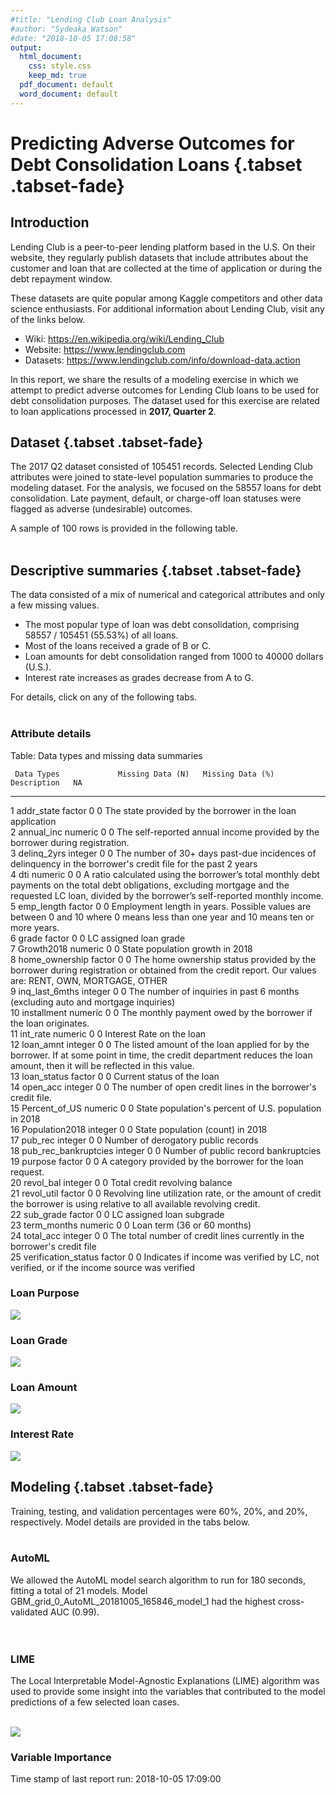 ```yaml
---
#title: "Lending Club Loan Analysis"
#author: "Sydeaka Watson"
#date: "2018-10-05 17:08:58"
output:
  html_document:
    css: style.css
    keep_md: true
  pdf_document: default
  word_document: default
---
```
















# Predicting Adverse Outcomes for Debt Consolidation Loans {.tabset .tabset-fade}



## Introduction 

Lending Club is a peer-to-peer lending platform based in the U.S. On their website, they regularly publish datasets that include attributes about the customer and loan that are collected at the time of application or during the debt repayment window. 

These datasets are quite popular among Kaggle competitors and other data science enthusiasts. For additional information about Lending Club, visit any of the links below.

- Wiki: https://en.wikipedia.org/wiki/Lending_Club
- Website: https://www.lendingclub.com
- Datasets: https://www.lendingclub.com/info/download-data.action

In this report, we share the results of a modeling exercise in which we attempt to predict adverse outcomes for Lending Club loans to be used for debt consolidation purposes. The dataset used for this exercise are related to loan applications processed in **2017, Quarter 2**.

## Dataset {.tabset .tabset-fade}

The 2017 Q2 dataset consisted of 105451 records. Selected Lending Club attributes were joined to state-level population summaries to produce the modeling dataset.  For the analysis, we focused on the 58557 loans for debt consolidation. Late payment, default, or charge-off loan statuses were flagged as adverse (undesirable) outcomes.

A sample of 100 rows is provided in the following table. 
<br>
<br>




<!--html_preserve--><div id="htmlwidget-ec88f7ea3f83743d35be" style="width:100%;height:auto;" class="datatables html-widget"></div>
<script type="application/json" data-for="htmlwidget-ec88f7ea3f83743d35be">{"x":{"filter":"none","caption":"<caption>Lending Club loans for debt consolidation (data sample)<\/caption>","data":[["1","2","3","4","5","6","7","8","9","10","11","12","13","14","15","16","17","18","19","20","21","22","23","24","25","26","27","28","29","30","31","32","33","34","35","36","37","38","39","40","41","42","43","44","45","46","47","48","49","50","51","52","53","54","55","56","57","58","59","60","61","62","63","64","65","66","67","68","69","70","71","72","73","74","75","76","77","78","79","80","81","82","83","84","85","86","87","88","89","90","91","92","93","94","95","96","97","98","99","100"],[5400,5000,16000,6700,35000,18000,24825,22275,9500,6000,9000,14000,24000,6000,12000,26400,15000,36700,12000,15000,16000,12000,30000,3000,12000,10000,19500,1800,10000,4200,35000,30850,19000,35000,35000,15000,26400,20000,30000,20000,12000,7200,8400,22000,15000,15000,18000,35000,12000,6000,11000,35000,4125,30000,8500,25000,10000,13000,20000,12800,25000,7500,6000,35000,2750,20000,6050,25000,4000,7000,15000,7000,30000,19000,24000,30000,12000,8000,30000,3000,12600,6050,16500,7000,3200,16000,17500,20400,11200,9600,12000,9000,7000,22875,16000,20825,7800,12000,22000,20000],[11.44,13.49,16.02,11.44,17.09,23.88,15.99,16.02,10.42,7.35,16.02,17.09,14.99,15.99,11.99,16.99,29.49,14.99,12.62,11.49,14.99,14.08,19.03,7.21,10.91,12.74,7.07,7.97,7.21,14.99,13.49,16.02,9.44,18.99,13.99,16.99,28.72,19.03,29.69,13.59,14.99,10.42,18.06,21.45,30.75,18.99,13.49,24.85,12.74,5.32,13.59,8.24,15.05,11.49,13.59,14.08,6.99,11.99,14.08,17.99,19.03,7.35,11.49,16.99,16.02,26.24,10.91,19.03,10.42,12.62,10.49,15.99,15.05,16.99,7.35,23.99,13.59,14.99,16.99,11.39,13.99,19.99,5.32,9.93,13.49,10.49,19.03,14.08,16.99,13.49,13.99,7.99,11.49,16.99,12.62,13.99,9.44,15.99,17.09,11.49],[177.92,169.66,389.26,220.75,1249.42,705.06,872.66,541.93,308.42,186.23,316.51,348.62,570.84,210.92,266.88,655.97,480.62,1272.04,402.14,494.57,380.56,410.6,778.72,92.92,392.36,226.21,602.73,56.39,309.74,145.58,1187.57,1084.9,608.1,907.73,1196.05,372.71,833.5,733.43,964.9,679.58,415.93,233.75,303.94,600.76,642.96,389.03,610.75,1388.82,271.45,180.69,373.77,1100.66,143.1,989.14,288.83,582.75,308.73,431.73,684.33,462.69,648.93,232.79,197.83,1247.68,96.71,601.66,197.82,648.93,129.86,234.58,322.34,246.07,714.49,677.31,744.9,862.87,276.68,277.29,1069.44,98.78,293.12,224.81,496.9,225.65,108.58,519.97,454.25,475.52,399.26,325.74,410.08,281.99,230.8,568.38,536.18,484.46,249.64,291.76,547.83,659.43],["B","C","C","B","D","E","C","C","B","A","C","D","C","C","B","D","F","C","C","B","C","C","D","A","B","C","A","A","A","C","C","C","B","D","C","D","F","D","F","C","C","B","D","D","F","D","C","E","C","A","C","B","C","B","C","C","A","B","C","D","D","A","B","D","C","E","B","D","B","C","B","C","C","D","A","E","C","C","D","B","C","D","A","B","C","B","D","C","D","C","C","A","B","D","C","C","B","C","D","B"],["B4","C2","C5","B4","D1","E2","C5","C5","B3","A4","C5","D1","C4","C5","B5","D1","F2","C4","C1","B5","C4","C3","D3","A3","B4","C1","A2","A5","A3","C4","C2","C5","B1","D3","C3","D1","F1","D3","F2","C2","C4","B3","D2","D5","F5","D3","C2","E3","C1","A1","C2","B1","C4","B5","C2","C3","A2","B5","C3","D2","D3","A4","B5","D1","C5","E5","B4","D3","B3","C1","B2","C5","C4","D1","A4","E2","C2","C4","D1","B3","C3","D4","A1","B2","C2","B2","D3","C3","D1","C2","C3","A5","B5","D1","C1","C3","B1","C5","D1","B5"],["n/a","10+ years","10+ years","5 years","1 year","3 years","4 years","&lt; 1 year","3 years","n/a","1 year","10+ years","10+ years","10+ years","4 years","8 years","10+ years","9 years","1 year","7 years","10+ years","10+ years","3 years","10+ years","3 years","&lt; 1 year","4 years","2 years","n/a","1 year","&lt; 1 year","2 years","3 years","10+ years","4 years","10+ years","10+ years","n/a","8 years","3 years","10+ years","2 years","1 year","10+ years","&lt; 1 year","10+ years","5 years","10+ years","7 years","n/a","9 years","10+ years","6 years","4 years","2 years","8 years","2 years","10+ years","8 years","5 years","10+ years","2 years","3 years","&lt; 1 year","10+ years","10+ years","&lt; 1 year","10+ years","10+ years","10+ years","10+ years","2 years","n/a","10+ years","5 years","5 years","10+ years","6 years","10+ years","10+ years","7 years","3 years","3 years","3 years","&lt; 1 year","&lt; 1 year","6 years","6 years","6 years","10+ years","1 year","5 years","10+ years","7 years","7 years","5 years","6 years","2 years","10+ years","n/a"],["OWN","OWN","RENT","RENT","MORTGAGE","RENT","MORTGAGE","MORTGAGE","MORTGAGE","RENT","RENT","MORTGAGE","RENT","OWN","MORTGAGE","OWN","RENT","OWN","OWN","RENT","MORTGAGE","MORTGAGE","MORTGAGE","MORTGAGE","MORTGAGE","RENT","MORTGAGE","RENT","OWN","RENT","MORTGAGE","MORTGAGE","MORTGAGE","MORTGAGE","MORTGAGE","MORTGAGE","MORTGAGE","MORTGAGE","RENT","RENT","MORTGAGE","RENT","RENT","RENT","MORTGAGE","OWN","MORTGAGE","MORTGAGE","MORTGAGE","RENT","OWN","MORTGAGE","MORTGAGE","MORTGAGE","MORTGAGE","MORTGAGE","MORTGAGE","MORTGAGE","MORTGAGE","RENT","MORTGAGE","MORTGAGE","MORTGAGE","RENT","MORTGAGE","MORTGAGE","MORTGAGE","MORTGAGE","MORTGAGE","RENT","MORTGAGE","RENT","OWN","MORTGAGE","MORTGAGE","MORTGAGE","RENT","RENT","RENT","RENT","RENT","MORTGAGE","MORTGAGE","RENT","RENT","MORTGAGE","MORTGAGE","MORTGAGE","RENT","MORTGAGE","RENT","MORTGAGE","MORTGAGE","OWN","MORTGAGE","RENT","RENT","MORTGAGE","MORTGAGE","MORTGAGE"],[49500,46000,38000,48000,146000,40000,54000,60000,82500,16000,92500,80000,65000,70000,81000,60000,89000,73403.16,90000,45000,82000,95733,68000,60000,64000,65000,54000,50000,49301.88,37000,200000,145000,62400,56652,180000,70000,72500,8000,63500,130000,135000,36500,69000,47040,25000,80000,145000,72000,130000,31200,44000,202900,70000,200000,43500,78819,45000,85000,85992,70000,88000,110000,89000,32800,26000,55000,70000,90000,45000,43200,70000,70008,60000,225000,109000,95000,45000,37000,57000,60000,39600,36400,85000,40000,39000,75000,120000,85000,28000,165000,60000,38600,41139,52000,164000,85000,65000,116000,50000,60000],["Source Verified","Verified","Verified","Source Verified","Source Verified","Verified","Source Verified","Verified","Verified","Source Verified","Source Verified","Source Verified","Not Verified","Verified","Source Verified","Source Verified","Source Verified","Source Verified","Source Verified","Source Verified","Not Verified","Source Verified","Not Verified","Not Verified","Not Verified","Not Verified","Source Verified","Not Verified","Verified","Source Verified","Source Verified","Verified","Source Verified","Source Verified","Verified","Verified","Source Verified","Verified","Source Verified","Not Verified","Verified","Source Verified","Verified","Not Verified","Verified","Source Verified","Not Verified","Verified","Source Verified","Not Verified","Source Verified","Source Verified","Verified","Verified","Verified","Not Verified","Not Verified","Source Verified","Verified","Verified","Source Verified","Not Verified","Source Verified","Verified","Verified","Source Verified","Source Verified","Source Verified","Not Verified","Not Verified","Not Verified","Verified","Verified","Source Verified","Verified","Verified","Not Verified","Verified","Verified","Not Verified","Verified","Verified","Not Verified","Source Verified","Source Verified","Verified","Source Verified","Not Verified","Not Verified","Not Verified","Not Verified","Not Verified","Verified","Not Verified","Not Verified","Source Verified","Source Verified","Not Verified","Not Verified","Source Verified"],["debt_consolidation","debt_consolidation","debt_consolidation","debt_consolidation","debt_consolidation","debt_consolidation","debt_consolidation","debt_consolidation","debt_consolidation","debt_consolidation","debt_consolidation","debt_consolidation","debt_consolidation","debt_consolidation","debt_consolidation","debt_consolidation","debt_consolidation","debt_consolidation","debt_consolidation","debt_consolidation","debt_consolidation","debt_consolidation","debt_consolidation","debt_consolidation","debt_consolidation","debt_consolidation","debt_consolidation","debt_consolidation","debt_consolidation","debt_consolidation","debt_consolidation","debt_consolidation","debt_consolidation","debt_consolidation","debt_consolidation","debt_consolidation","debt_consolidation","debt_consolidation","debt_consolidation","debt_consolidation","debt_consolidation","debt_consolidation","debt_consolidation","debt_consolidation","debt_consolidation","debt_consolidation","debt_consolidation","debt_consolidation","debt_consolidation","debt_consolidation","debt_consolidation","debt_consolidation","debt_consolidation","debt_consolidation","debt_consolidation","debt_consolidation","debt_consolidation","debt_consolidation","debt_consolidation","debt_consolidation","debt_consolidation","debt_consolidation","debt_consolidation","debt_consolidation","debt_consolidation","debt_consolidation","debt_consolidation","debt_consolidation","debt_consolidation","debt_consolidation","debt_consolidation","debt_consolidation","debt_consolidation","debt_consolidation","debt_consolidation","debt_consolidation","debt_consolidation","debt_consolidation","debt_consolidation","debt_consolidation","debt_consolidation","debt_consolidation","debt_consolidation","debt_consolidation","debt_consolidation","debt_consolidation","debt_consolidation","debt_consolidation","debt_consolidation","debt_consolidation","debt_consolidation","debt_consolidation","debt_consolidation","debt_consolidation","debt_consolidation","debt_consolidation","debt_consolidation","debt_consolidation","debt_consolidation","debt_consolidation"],[4.36,11.9,33.54,14.2,20.54,32.28,27.89,32.14,23.21,14.48,16.15,21.99,34.68,9.16,11.21,15,20.79,19.8,7.97,16.59,30.75,13.1,21.67,12.2,13.74,26.11,10.82,32.38,18.51,11.48,6.35,22.61,25.6,38.93,34.5,12.38,24.93,96.85,34.68,11.5,20.64,25.16,11.89,24.46,36.49,19.98,22.54,29.55,15.42,22.92,26.02,14.99,23.35,13.84,16.11,28.47,23.33,6.79,5.36,17.42,7.77,11.52,9.35,40.36,32.36,17.61,24.12,22.85,3.73,26,12.7,4.61,17.14,20.12,16.45,33.6,20.21,14.89,22.19,8.91,1.52,32.15,13.54,14.92,25.51,27.73,13.16,26.23,22.33,26.27,7.78,18.69,25.35,6,25.14,29.1,23.56,7,14.98,20.54],[0,0,0,0,0,1,1,0,0,0,0,0,0,2,0,0,1,0,0,0,0,1,0,0,0,0,0,0,0,0,0,0,0,0,0,2,0,0,0,0,0,0,2,0,0,0,1,1,0,0,0,1,0,0,2,0,0,1,0,0,0,0,1,0,0,0,0,0,1,0,0,0,0,0,0,0,0,0,0,0,0,0,0,0,1,1,1,0,0,0,0,0,0,0,0,2,0,0,5,0],[1,2,0,0,1,3,0,0,1,0,2,0,0,0,1,0,0,1,0,0,0,0,0,0,3,0,0,0,0,1,0,1,0,0,1,0,0,1,0,0,0,0,0,0,2,0,2,3,0,0,0,0,1,3,0,0,0,0,0,2,0,0,1,1,0,2,0,0,1,0,0,0,1,1,0,0,0,1,0,1,1,2,2,1,0,1,1,0,0,0,1,0,0,0,0,1,1,0,0,1],[1,0,0,0,0,1,0,0,1,0,0,0,0,1,0,0,0,0,0,0,0,1,0,0,0,0,0,0,0,0,0,1,0,0,0,0,0,0,0,0,1,0,0,1,1,0,0,0,0,0,0,0,1,1,0,0,0,0,1,0,0,0,0,0,0,1,1,0,1,0,0,0,0,0,0,0,1,0,1,0,1,0,0,1,0,0,1,0,0,0,0,1,0,0,0,0,0,0,0,0],[7,11,7,5,15,34,13,9,9,16,31,12,8,10,15,9,10,9,9,7,13,11,12,10,8,33,13,22,6,11,12,25,11,13,17,5,9,9,15,9,13,10,9,5,7,13,19,29,12,13,10,35,19,10,17,14,13,5,9,6,12,5,13,8,12,12,20,14,11,7,11,9,27,17,7,10,11,6,6,13,13,17,12,11,15,22,10,13,13,11,5,20,9,6,19,14,15,5,9,10],[1,0,0,0,0,1,0,0,2,0,0,0,0,1,1,0,0,0,0,0,0,1,0,0,0,0,0,0,0,0,0,1,0,0,0,0,0,0,0,0,1,0,0,1,1,0,0,0,0,0,0,0,1,1,0,0,0,0,1,0,0,0,0,0,0,2,1,0,1,0,0,1,0,0,0,3,1,0,1,0,1,0,0,1,0,0,1,0,0,0,0,1,0,0,0,0,0,0,0,0],[5191,3794,16512,6069,58657,20417,17651,22777,7515,5981,13618,10803,1801,9931,19036,21752,9170,51057,4408,17094,23691,2902,25404,6131,1989,17251,18935,12767,14420,2704,44964,34579,13308,14921,856,11418,15146,4795,31125,19725,43139,11493,4923,10621,2506,12074,25121,29793,27737,10787,7068,70601,16061,25273,8425,17894,9158,6866,5169,6411,18453,5476,16144,11768,11035,10479,16082,37353,1718,9552,35515,6640,42724,177126,22966,11393,7701,3000,6054,3620,1538,3091,13329,2396,5575,28425,11239,18939,8079,12866,5339,6138,9107,11036,45163,4921,14862,1311,9134,19048],["37.3%","27.1%","95.4%","54.2%","70%","32%","29%","69.9%","76.7%","9.3%","30.3%","41.1%","13.4%","68.5%","34.4%","56.8%","68.9%","56.1%","38.3%","65.7%","100.4%","50.9%","69.8%","27.9%","9.5%","26.3%","37.3%","53%","34.1%","60.1%","75.4%","43.4%","84.2%","75.4%","7.2%","92.8%","91.2%","44.8%","56.3%","78.3%","73.7%","70.9%","84.9%","68.5%","21.4%","74.5%","47.8%","29.3%","47.6%","27.7%","72.9%","67.3%","32.3%","64%","32.9%","70.2%","21.1%","88%","25.7%","49.3%","47.2%","21.1%","25.8%","40.9%","47.4%","47.4%","51.2%","90.4%","8.6%","46.6%","69.9%","50.3%","37.4%","91.3%","58.3%","62.9%","46.7%","83.3%","27.6%","12.9%","4.1%","49%","32.4%","34.2%","39.3%","58%","54%","94.4%","50.5%","53.4%","43%","29.4%","62.8%","47%","44%","14.7%","37.5%","43.7%","58.2%","57.2%"],[14,17,14,7,34,57,22,33,24,50,45,24,32,30,19,13,18,22,9,9,25,28,19,24,16,53,26,43,17,22,32,29,19,31,66,17,18,34,35,12,30,13,12,6,23,29,26,64,41,23,17,44,29,37,24,29,21,24,30,15,17,19,21,14,18,14,30,21,17,15,26,13,65,28,14,21,22,9,11,20,17,21,34,52,21,29,12,29,30,28,6,30,15,9,38,26,18,10,21,25],["WI","AL","CA","SC","NJ","CT","VA","TX","OH","OH","TX","AZ","MD","VA","TN","TX","CA","CA","NY","OR","IN","NM","CA","NY","WA","AZ","OH","UT","NY","OH","WA","IL","NJ","TN","GA","CA","MO","AZ","TX","MD","TX","UT","AZ","AZ","TX","NY","NV","TX","CT","FL","FL","FL","GA","NC","GA","NY","NJ","MN","NY","CA","VA","LA","NM","CA","FL","MS","MD","NC","CA","MA","CO","IL","NV","NY","TX","SC","WI","MI","FL","FL","CA","GA","CO","MI","TX","PA","CA","NC","OR","CA","IL","IL","KS","MD","TX","FL","NJ","FL","CT","NJ"],[5818049,4888949,39776830,5088916,9032872,3588683,8525660,28704330,11694664,11694664,28704330,7123898,6079602,8525660,6782564,28704330,39776830,39776830,19862512,4199563,6699629,2090708,39776830,19862512,7530552,7123898,11694664,3159345,19862512,11694664,7530552,12768320,9032872,6782564,10545138,39776830,6135888,7123898,28704330,6079602,28704330,3159345,7123898,7123898,28704330,19862512,3056824,28704330,3588683,21312211,21312211,21312211,10545138,10390149,10545138,19862512,9032872,5628162,19862512,39776830,8525660,4682509,2090708,39776830,21312211,2982785,6079602,10390149,39776830,6895917,5684203,12768320,3056824,19862512,28704330,5088916,5818049,9991177,21312211,21312211,39776830,10545138,5684203,9991177,28704330,12823989,39776830,10390149,4199563,39776830,12768320,12768320,2918515,6079602,28704330,21312211,9032872,21312211,3588683,9032872],[0.003893722,0.002913382,0.006074793,0.012846787,0.003023437,0.000139068,0.006569052,0.014122583,0.003092564,0.003092564,0.014122583,0.015339775,0.004531427,0.006569052,0.009913663,0.014122583,0.006074793,0.006074793,0.000660625,0.013707475,0.004921538,0.001263368,0.006074793,0.000660625,0.016853002,0.015339775,0.003092564,0.018541295,0.000660625,0.003092564,0.016853002,-0.002632631,0.003023437,0.009913663,0.011099319,0.006074793,0.003656806,0.015339775,0.014122583,0.004531427,0.014122583,0.018541295,0.015339775,0.015339775,0.014122583,0.000660625,0.019607817,0.014122583,0.000139068,0.015621652,0.015621652,0.015621652,0.011099319,0.011362332,0.011099319,0.000660625,0.003023437,0.00924505,0.000660625,0.006074793,0.006569052,-0.000389383,0.001263368,0.006074793,0.015621652,-0.000440669,0.004531427,0.011362332,0.006074793,0.005262238,0.013741196,-0.002632631,0.019607817,0.000660625,0.014122583,0.012846787,0.003893722,0.00289752,0.015621652,0.015621652,0.006074793,0.011099319,0.013741196,0.00289752,0.014122583,0.001440939,0.006074793,0.011362332,0.013707475,0.006074793,-0.002632631,-0.002632631,0.001850935,0.004531427,0.014122583,0.015621652,0.003023437,0.015621652,0.000139068,0.003023437],[0.017736201,0.014903859,0.121258837,0.015513454,0.027536522,0.010940025,0.025990297,0.087504552,0.03565094,0.03565094,0.087504552,0.021717055,0.01853354,0.025990297,0.020676505,0.087504552,0.121258837,0.121258837,0.060550454,0.01280228,0.020423679,0.00637348,0.121258837,0.060550454,0.022956731,0.021717055,0.03565094,0.009631197,0.060550454,0.03565094,0.022956731,0.038923957,0.027536522,0.020676505,0.032146633,0.121258837,0.018705127,0.021717055,0.087504552,0.01853354,0.087504552,0.009631197,0.021717055,0.021717055,0.087504552,0.060550454,0.009318664,0.087504552,0.010940025,0.064969831,0.064969831,0.064969831,0.032146633,0.031674153,0.032146633,0.060550454,0.027536522,0.017157335,0.060550454,0.121258837,0.025990297,0.014274531,0.00637348,0.121258837,0.064969831,0.009092958,0.01853354,0.031674153,0.121258837,0.021022059,0.017328174,0.038923957,0.009318664,0.060550454,0.087504552,0.015513454,0.017736201,0.030457895,0.064969831,0.064969831,0.121258837,0.032146633,0.017328174,0.030457895,0.087504552,0.039093663,0.121258837,0.031674153,0.01280228,0.121258837,0.038923957,0.038923957,0.008897032,0.01853354,0.087504552,0.064969831,0.027536522,0.064969831,0.010940025,0.027536522],[36,36,60,36,36,36,36,60,36,36,36,60,60,36,60,60,60,36,36,36,60,36,60,36,36,60,36,36,36,36,36,36,36,60,36,60,60,36,60,36,36,36,36,60,36,60,36,36,60,36,36,36,36,36,36,60,36,36,36,36,60,36,36,36,36,60,36,60,36,36,60,36,60,36,36,60,60,36,36,36,60,36,36,36,36,36,60,60,36,36,36,36,36,60,36,60,36,60,60,36],["no","no","no","no","no","no","no","no","no","no","no","no","yes","no","no","no","yes","no","no","no","no","no","no","no","no","no","no","no","no","no","no","no","no","no","no","no","no","no","no","no","no","no","yes","no","no","no","no","yes","no","no","no","no","no","no","no","yes","no","no","no","no","yes","no","no","no","yes","yes","no","no","no","no","no","no","no","yes","no","no","no","no","no","no","yes","yes","no","no","yes","no","no","no","yes","no","no","no","yes","yes","no","no","no","no","no","no"]],"container":"<table class=\"display\">\n  <thead>\n    <tr>\n      <th> <\/th>\n      <th>loan_amnt<\/th>\n      <th>int_rate<\/th>\n      <th>installment<\/th>\n      <th>grade<\/th>\n      <th>sub_grade<\/th>\n      <th>emp_length<\/th>\n      <th>home_ownership<\/th>\n      <th>annual_inc<\/th>\n      <th>verification_status<\/th>\n      <th>purpose<\/th>\n      <th>dti<\/th>\n      <th>delinq_2yrs<\/th>\n      <th>inq_last_6mths<\/th>\n      <th>pub_rec_bankruptcies<\/th>\n      <th>open_acc<\/th>\n      <th>pub_rec<\/th>\n      <th>revol_bal<\/th>\n      <th>revol_util<\/th>\n      <th>total_acc<\/th>\n      <th>addr_state<\/th>\n      <th>Population2018<\/th>\n      <th>Growth2018<\/th>\n      <th>Percent_of_US<\/th>\n      <th>term_months<\/th>\n      <th>late_or_chargeoff<\/th>\n    <\/tr>\n  <\/thead>\n<\/table>","options":{"columnDefs":[{"className":"dt-right","targets":[1,2,3,8,11,12,13,14,15,16,17,19,21,22,23,24]},{"orderable":false,"targets":0}],"order":[],"autoWidth":false,"orderClasses":false}},"evals":[],"jsHooks":[]}</script><!--/html_preserve-->


## Descriptive summaries {.tabset .tabset-fade}

The data consisted of a mix of numerical and categorical attributes and only a few missing values. 

- The most popular type of loan was debt consolidation, comprising 58557 / 105451 (55.53%) of all loans. 
- Most of the loans received a grade of B or C. 
- Loan amounts for debt consolidation ranged from 1000 to 40000 dollars (U.S.). 
- Interest rate increases as grades decrease from A to G.

For details, click on any of the following tabs.
<br>
<br>
 
### Attribute details

Table: Data types and missing data summaries

     Data Types             Missing Data (N)   Missing Data (%)   Description   NA                                                                                                                                                                                                       
---  ---------------------  -----------------  -----------------  ------------  ---------------------------------------------------------------------------------------------------------------------------------------------------------------------------------------------------------
1    addr_state             factor             0                  0             The state provided by the borrower in the loan application                                                                                                                                               
2    annual_inc             numeric            0                  0             The self-reported annual income provided by the borrower during registration.                                                                                                                            
3    delinq_2yrs            integer            0                  0             The number of 30+ days past-due incidences of delinquency in the borrower's credit file for the past 2 years                                                                                             
4    dti                    numeric            0                  0             A ratio calculated using the borrower’s total monthly debt payments on the total debt obligations, excluding mortgage and the requested LC loan, divided by the borrower’s self-reported monthly income. 
5    emp_length             factor             0                  0             Employment length in years. Possible values are between 0 and 10 where 0 means less than one year and 10 means ten or more years.                                                                        
6    grade                  factor             0                  0             LC assigned loan grade                                                                                                                                                                                   
7    Growth2018             numeric            0                  0             State population growth in 2018                                                                                                                                                                          
8    home_ownership         factor             0                  0             The home ownership status provided by the borrower during registration or obtained from the credit report. Our values are: RENT, OWN, MORTGAGE, OTHER                                                    
9    inq_last_6mths         integer            0                  0             The number of inquiries in past 6 months (excluding auto and mortgage inquiries)                                                                                                                         
10   installment            numeric            0                  0             The monthly payment owed by the borrower if the loan originates.                                                                                                                                         
11   int_rate               numeric            0                  0             Interest Rate on the loan                                                                                                                                                                                
12   loan_amnt              integer            0                  0             The listed amount of the loan applied for by the borrower. If at some point in time, the credit department reduces the loan amount, then it will be reflected in this value.                             
13   loan_status            factor             0                  0             Current status of the loan                                                                                                                                                                               
14   open_acc               integer            0                  0             The number of open credit lines in the borrower's credit file.                                                                                                                                           
15   Percent_of_US          numeric            0                  0             State population's percent of U.S. population in 2018                                                                                                                                                    
16   Population2018         integer            0                  0             State population (count) in 2018                                                                                                                                                                         
17   pub_rec                integer            0                  0             Number of derogatory public records                                                                                                                                                                      
18   pub_rec_bankruptcies   integer            0                  0             Number of public record bankruptcies                                                                                                                                                                     
19   purpose                factor             0                  0             A category provided by the borrower for the loan request.                                                                                                                                                
20   revol_bal              integer            0                  0             Total credit revolving balance                                                                                                                                                                           
21   revol_util             factor             0                  0             Revolving line utilization rate, or the amount of credit the borrower is using relative to all available revolving credit.                                                                               
22   sub_grade              factor             0                  0             LC assigned loan subgrade                                                                                                                                                                                
23   term_months            numeric            0                  0             Loan term (36 or 60 months)                                                                                                                                                                              
24   total_acc              integer            0                  0             The total number of credit lines currently in the borrower's credit file                                                                                                                                 
25   verification_status    factor             0                  0             Indicates if income was verified by LC, not verified, or if the income source was verified                                                                                                               




### Loan Purpose
![](../plots/plot_purpose.png)

### Loan Grade
![](../plots/plot_grade.png)

### Loan Amount
![](../plots/plot_loan_amnt_by_grade.png)

### Interest Rate
![](../plots/plot_int_rate_by_grade.png)

## Modeling {.tabset .tabset-fade}

Training, testing, and validation percentages were 60%, 20%, and 20%, respectively. Model details are provided in the tabs below.
<br>
<br>

### AutoML

We allowed the AutoML model search algorithm to run for 180 seconds, fitting a total of 21 models. Model GBM_grid_0_AutoML_20181005_165846_model_1 had the highest cross-validated AUC (0.99).  
<br>
<br>

<!--html_preserve--><div id="htmlwidget-7101767bf9f2ffa1e8ce" style="width:100%;height:auto;" class="datatables html-widget"></div>
<script type="application/json" data-for="htmlwidget-7101767bf9f2ffa1e8ce">{"x":{"filter":"none","caption":"<caption>AutoML leaderboard<\/caption>","data":[["1","2","3","4","5","6","7","8","9","10","11","12","13","14","15","16","17","18","19","20","21"],["GBM_grid_0_AutoML_20181005_165846_model_1","GBM_grid_0_AutoML_20181005_165846_model_0","GBM_grid_0_AutoML_20181005_165016_model_0","GBM_grid_0_AutoML_20181005_165016_model_1","GBM_grid_0_AutoML_20181005_165016_model_2","StackedEnsemble_AllModels_0_AutoML_20181005_165016","StackedEnsemble_BestOfFamily_0_AutoML_20181005_165016","XRT_0_AutoML_20181005_165846","XRT_0_AutoML_20181005_165016","DRF_0_AutoML_20181005_165016","DRF_0_AutoML_20181005_165846","DeepLearning_0_AutoML_20181005_170547","XRT_0_AutoML_20181005_170547","DRF_0_AutoML_20181005_170547","GBM_grid_0_AutoML_20181005_170547_model_0","GBM_grid_0_AutoML_20181005_170547_model_1","GBM_grid_0_AutoML_20181005_170547_model_2","GBM_grid_0_AutoML_20181005_170547_model_3","GBM_grid_0_AutoML_20181005_170547_model_4","GBM_grid_0_AutoML_20181005_170547_model_6","GBM_grid_0_AutoML_20181005_170547_model_5"],[0.989687630519423,0.989468493818281,0.987573588394666,0.98753586269767,0.986922062555266,0.984758434517435,0.984724676799747,0.982137477781817,0.979894802669588,0.979192948629527,0.978893766822026,0.67734666395719,0.6667658154395,0.653165576102418,0.651900824132403,0.640303619408883,0.627863144347355,0.625392892140261,0.622922924428188,0.621440271850798,0.588440213145476],[0.0894258157253928,0.0863263213277782,0.100234122340978,0.105199249845537,0.110781768052585,0.0705715910355111,0.0705942120219978,0.190173440705019,0.196145658120341,0.187239834330088,0.193318963926403,0.31136843721619,0.439803960672873,0.481532387844662,0.320824115786596,0.339119875601104,0.361626131375675,0.412475059164601,0.39583839365336,0.349300330126158,0.546951395891779],[0.0500633758413786,0.0492600370939989,0.056341272098797,0.0564554875983245,0.0561135396654882,0.048406792430402,0.0510617198696227,0.0605762440916867,0.0714603116668069,0.065243784530152,0.0595112227876671,0.380368737158211,0.388457088667615,0.398155569102938,0.393665018401861,0.407258958206327,0.407426787689946,0.406428390796812,0.417750186276502,0.412239969292601,0.435481925534557],[0.140940573834574,0.137954915972783,0.144159016514802,0.145152151029462,0.16438475790207,0.129671451684704,0.129798544790092,0.233681865913971,0.239487967870145,0.234778557067107,0.23759053684181,0.296354600311769,0.30913116574893,0.308152798643927,0.297141634576119,0.300444331532621,0.303446369019486,0.308107837331018,0.30693011937886,0.303450123530083,0.312559461927568],[0.0198642453528191,0.0190315588410576,0.020781822042515,0.0210691469484799,0.0270223486305222,0.0168146853820185,0.0168476622296255,0.0546072144570354,0.0573544867545718,0.0551209708585127,0.0564492631967794,0.0878260491259481,0.0955620776372925,0.0949581473120845,0.0882931509985681,0.0902667963500838,0.0920796988711101,0.0949304394247968,0.0942060981819209,0.0920819774704225,0.097693417240451]],"container":"<table class=\"display\">\n  <thead>\n    <tr>\n      <th> <\/th>\n      <th>model_id<\/th>\n      <th>auc<\/th>\n      <th>logloss<\/th>\n      <th>mean_per_class_error<\/th>\n      <th>rmse<\/th>\n      <th>mse<\/th>\n    <\/tr>\n  <\/thead>\n<\/table>","options":{"columnDefs":[{"className":"dt-right","targets":[2,3,4,5,6]},{"orderable":false,"targets":0}],"order":[],"autoWidth":false,"orderClasses":false,"rowCallback":"function(row, data) {\nDTWidget.formatRound(this, row, data, 1, 3, 3, ',', '.');\nDTWidget.formatRound(this, row, data, 2, 3, 3, ',', '.');\nDTWidget.formatRound(this, row, data, 3, 3, 3, ',', '.');\nDTWidget.formatRound(this, row, data, 4, 3, 3, ',', '.');\nDTWidget.formatRound(this, row, data, 5, 3, 3, ',', '.');\nDTWidget.formatRound(this, row, data, 6, 3, 3, ',', '.');\n}"}},"evals":["options.rowCallback"],"jsHooks":[]}</script><!--/html_preserve-->

### LIME

The Local Interpretable Model-Agnostic Explanations (LIME) algorithm was used to provide some insight into the variables that contributed to the model predictions of a few selected loan cases.
<br>
<br>

![](../plots/plot_lime.png)


### Variable Importance
<!--html_preserve--><div id="htmlwidget-7ab8d1c6674e5e423d9c" style="width:100%;height:auto;" class="datatables html-widget"></div>
<script type="application/json" data-for="htmlwidget-7ab8d1c6674e5e423d9c">{"x":{"filter":"none","caption":"<caption>Variable Importance for top GBM<\/caption>","data":[["1","2","3","4","5","6","7","8","9","10","11","12","13","14","15","16","17","18","19","20","21","22","23","24","25","26","27","28","29","30","31","32","33","34","35","36","37","38","39","40","41","42","43","44","45","46","47","48","49","50","51","52","53","54","55","56","57","58","59","60","61","62","63","64","65","66","67","68","69","70","71","72","73","74","75","76","77","78","79","80","81","82","83","84","85","86","87","88","89","90","91","92","93","94","95","96","97","98","99","100","101","102","103","104","105","106","107","108","109","110","111","112","113","114","115","116","117","118","119","120","121","122","123","124","125","126","127","128","129","130","131"],["recoveries","collection_recovery_fee","last_pymnt_d","last_pymnt_amnt","total_rec_prncp","zip_code","next_pymnt_d","earliest_cr_line","total_rec_late_fee","installment","out_prncp","funded_amnt_inv","out_prncp_inv","total_pymnt","total_rec_int","sub_grade","hardship_reason","loan_amnt","total_pymnt_inv","funded_amnt","settlement_term","payment_plan_start_date","hardship_start_date","State","hardship_dpd","debt_settlement_flag","addr_state","settlement_percentage","revol_util","debt_settlement_flag_date","emp_length","last_credit_pull_d","hardship_loan_status","settlement_date","settlement_amount","int_rate","pct_tl_nvr_dlq","grade","settlement_status","bc_util","percent_bc_gt_75","hardship_end_date","num_bc_tl","inq_last_6mths","mths_since_last_record","mths_since_rcnt_il","num_rev_accts","hardship_last_payment_amount","mths_since_recent_inq","home_ownership","total_bal_il","num_sats","max_bal_bc","Growth2018","avg_cur_bal","num_actv_rev_tl","mths_since_recent_bc","num_accts_ever_120_pd","total_cu_tl","emp_title","num_rev_tl_bal_gt_0","mths_since_last_delinq","total_bc_limit","open_act_il","bc_open_to_buy","revol_bal","annual_inc_joint","open_rv_12m","il_util","total_rev_hi_lim","delinq_2yrs","pub_rec","inq_fi","term_months","num_actv_bc_tl","num_tl_op_past_12m","open_il_24m","tax_liens","open_acc_6m","hardship_amount","mo_sin_old_rev_tl_op","mths_since_last_major_derog","total_acc","collections_12_mths_ex_med","issue_d","open_rv_24m","mths_since_recent_bc_dlq","title","all_util","dti_joint","open_il_12m","num_il_tl","inq_last_12m","orig_projected_additional_accrued_interest","num_bc_sats","pub_rec_bankruptcies","dti","total_il_high_credit_limit","mort_acc","mo_sin_rcnt_tl","annual_inc","hardship_status","acc_open_past_24mths","mo_sin_old_il_acct","Percent_of_US","Rank","tot_cur_bal","mths_since_recent_revol_delinq","tot_hi_cred_lim","total_bal_ex_mort","verification_status","num_op_rev_tl","acc_now_delinq","application_type","num_tl_120dpd_2m","chargeoff_within_12_mths","tot_coll_amt","Population2018","mo_sin_rcnt_rev_tl_op","verification_status_joint","num_tl_90g_dpd_24m","delinq_amnt","desc","disbursement_method","hardship_flag","hardship_payoff_balance_amount","hardship_type","initial_list_status","num_tl_30dpd","open_acc","pymnt_plan"],[17373.46875,14560.3623046875,13728.4287109375,12426.705078125,7456.63232421875,5659.30810546875,4271.63037109375,4259.6083984375,1637.41564941406,1096.45397949219,1073.32397460938,910.779235839844,465.135437011719,355.007720947266,318.304016113281,293.498199462891,252.440490722656,249.746551513672,247.557723999023,137.180618286133,78.3138046264648,73.7134323120117,60.6639175415039,57.4287757873535,42.2179908752441,40.7897567749023,29.4692535400391,25.3518028259277,19.4425506591797,19.1332683563232,18.1679363250732,17.383602142334,16.6123161315918,15.5746974945068,15.4679298400879,14.589038848877,13.5216112136841,12.0888090133667,11.5233182907104,9.74079895019531,6.93876934051514,5.35204601287842,4.88961505889893,4.38012933731079,4.20749616622925,3.76598477363586,3.49336791038513,3.36977863311768,3.05509233474731,2.77439117431641,2.71329116821289,2.37448596954346,2.25145435333252,1.96702563762665,1.41502809524536,1.3703293800354,1.30205678939819,1.28883457183838,1.24084627628326,1.16249012947083,1.14679706096649,1.13771951198578,1.02383434772491,0.996306478977203,0.990106701850891,0.985217034816742,0.895898342132568,0.854142010211945,0.836459159851074,0.805894017219543,0.746776401996613,0.692060053348541,0.6756392121315,0.51408839225769,0.511922299861908,0.475262433290482,0.41590940952301,0.395828545093536,0.349957376718521,0.349877506494522,0.331606477499008,0.318924456834793,0.311296671628952,0.304906725883484,0.283178925514221,0.281716197729111,0.281410306692123,0.254512578248978,0.228568136692047,0.221194863319397,0.213151678442955,0.185122206807137,0.180525213479996,0.168637484312057,0.154021471738815,0.150332495570183,0.143799483776093,0.138849258422852,0.130012691020966,0.0996947139501572,0.0970570519566536,0.0882672071456909,0.0689445063471794,0.0591247975826263,0.0564124584197998,0.0196788311004639,0.018345495685935,0.0134399579837918,0.00286733778193593,0.00193563103675842,0.00145001336932182,0.00111432338599116,7.49232526686683e-07,1.12182661382576e-07,8.64632667685328e-08,7.75268844677157e-08,3.27113838238802e-08,2.98419351452139e-08,4.20779855403453e-09,2.75282108219699e-09,1.67001057427285e-09,0,0,0,0,0,0,0,0,0,0],[1,0.838080323175963,0.790195032925564,0.715269083966033,0.429196519792212,0.325744282095005,0.245870898469469,0.245178925390907,0.0942480556402453,0.0631108269321397,0.0617794862991523,0.0524235688880405,0.0267727443324592,0.0204338998766303,0.0183212702479625,0.0168934715160374,0.0145302296481614,0.0143751691218066,0.0142491823343582,0.00789598325240219,0.00450766658940604,0.00424287362372651,0.00349175621831443,0.0033055445987062,0.00243002658149336,0.00234781881280342,0.00169622163334763,0.00145922516630007,0.00111909434661283,0.0011012923574242,0.00104572878257678,0.00100058326822811,0.000956188793996121,0.00089646447227223,0.000890319029703719,0.000839730917228429,0.000778290818503592,0.000695820114412483,0.000663271017234854,0.000560670933960457,0.000399388829045158,0.000308058574248647,0.000281441497334775,0.000252115993664811,0.000242179395880817,0.000216766428617536,0.000201074866548175,0.000193961187694177,0.00017584814976844,0.000159691263399337,0.000156174406346625,0.00013667310792748,0.000129591527502677,0.000113220086669604,8.14476438532381e-05,7.8874829186624e-05,7.49451251292689e-05,7.41840671189154e-05,7.14219074002285e-05,6.69118036356916e-05,6.60085258429749e-05,6.54860309335624e-05,5.89309114062161e-05,5.73464339973676e-05,5.69895808429673e-05,5.67081363539876e-05,5.15670390884128e-05,4.91635851482994e-05,4.81457774430379e-05,4.63864774971632e-05,4.29837249395929e-05,3.98343050145666e-05,3.88891373308223e-05,2.95904289267329e-05,2.94657507506616e-05,2.73556444098408e-05,2.39393419649148e-05,2.27835068971783e-05,2.01432069642696e-05,2.01386097116917e-05,1.90869470150576e-05,1.83569822137443e-05,1.79179343001928e-05,1.75501352246358e-05,1.62995041225847e-05,1.62153109308762e-05,1.61977041396597e-05,1.46494969951799e-05,1.31561601186894e-05,1.27317616592482e-05,1.22688037438094e-05,1.06554545595356e-05,1.03908560850864e-05,9.70660993142532e-06,8.86532643280089e-06,8.65299254474918e-06,8.27695872628156e-06,7.99202855922779e-06,7.48340431561576e-06,5.73833097953782e-06,5.58650971508805e-06,5.08057477846449e-06,3.96837887351537e-06,3.40316596722381e-06,3.24704635738328e-06,1.13269441949892e-06,1.05594892706357e-06,7.73590937836857e-07,1.65041179927637e-07,1.11413043912628e-07,8.34613622752695e-08,6.41393726276542e-08,4.31250970930421e-11,6.45712511398025e-12,4.9767417211104e-12,4.46237222878797e-12,1.88283550594237e-12,1.7176728248476e-12,2.42196801029416e-13,1.58449709831089e-13,9.61241878811824e-14,0,0,0,0,0,0,0,0,0,0],[0.198683119006423,0.166512412586512,0.156998413765034,0.142111892531239,0.0852741032190188,0.0647198899651438,0.0488503969808259,0.0487129136113085,0.0187254976548949,0.0125390559379521,0.0122745410285302,0.010415678176124,0.00531929234833453,0.00405987096095388,0.00364012711702478,0.00335644761165248,0.00288691134637632,0.00285610343736536,0.00283107198948151,0.00156879858020975,0.000895597257424238,0.000842987365112069,0.000693753016264785,0.000656755910885785,0.000482805260479617,0.000466471964589742,0.000337010604639678,0.000289923407373164,0.000222345155247493,0.000218808200510978,0.000207768656157145,0.000198799004557202,0.00018997857195014,0.000178112357429494,0.000176891361732308,0.000166840357761069,0.000154633247314356,0.000138247710598879,0.000131780754450784,0.000111395849895508,7.93518182510152e-05,6.1206038368393e-05,5.59176745083112e-05,5.00911919727283e-05,4.81169577326921e-05,4.30678301336153e-05,3.99501816395917e-05,3.85368137372695e-05,3.49380588675024e-05,3.17279582902567e-05,3.1029218161924e-05,2.71546393673333e-05,2.57476488810385e-05,2.24949199536944e-05,1.61822719164857e-05,1.56710970738973e-05,1.48903312150098e-05,1.4739121835768e-05,1.41903273276654e-05,1.32942458446846e-05,1.31147797954984e-05,1.30109688772313e-05,1.17085772840782e-05,1.1393768370493e-05,1.13228676727495e-05,1.12669494038518e-05,1.0245500164012e-05,9.76797443880201e-06,9.56575322937188e-06,9.21621002885767e-06,8.5401405375125e-06,7.91440396374731e-06,7.72661510035692e-06,5.87911871190119e-06,5.85434726300731e-06,5.43510475377781e-06,4.75634312855063e-06,4.52669821223574e-06,4.00211518645301e-06,4.00120178997196e-06,3.79225416526198e-06,3.64722248177217e-06,3.55999107291448e-06,3.48691560541513e-06,3.23843631733318e-06,3.22170855140543e-06,3.21821037921085e-06,2.91060775487758e-06,2.61390692652913e-06,2.52958611690583e-06,2.43760419429773e-06,2.11705894631975e-06,2.06448769613184e-06,1.92853953615431e-06,1.76139070667897e-06,1.7192035475301e-06,1.64449197562505e-06,1.58788116133579e-06,1.48682611021267e-06,1.14010949690576e-06,1.10994517455338e-06,1.00942444333069e-06,7.8844989198923e-07,6.76151628864538e-07,6.45133297843357e-07,2.25047260147216e-07,2.09799226340477e-07,1.53699460364531e-07,3.27908963925233e-08,2.21358910625606e-08,1.65823637733756e-08,1.27434106047776e-08,8.56822879790045e-12,1.2829217574603e-12,9.88794567639611e-13,8.8659803258324e-13,3.74087630896667e-13,3.41272594273295e-13,4.81204158419025e-14,3.14812825549035e-14,1.90982534601928e-14,0,0,0,0,0,0,0,0,0,0],[null,null,null,null,null,null,null,null,null,"The monthly payment owed by the borrower if the loan originates.",null,null,null,null,null,"LC assigned loan subgrade",null,"The listed amount of the loan applied for by the borrower. If at some point in time, the credit department reduces the loan amount, then it will be reflected in this value.",null,null,null,null,null,null,null,null,"The state provided by the borrower in the loan application",null,"Revolving line utilization rate, or the amount of credit the borrower is using relative to all available revolving credit.",null,"Employment length in years. Possible values are between 0 and 10 where 0 means less than one year and 10 means ten or more years.",null,null,null,null,"Interest Rate on the loan",null,"LC assigned loan grade",null,null,null,null,null,"The number of inquiries in past 6 months (excluding auto and mortgage inquiries)",null,null,null,null,null,"The home ownership status provided by the borrower during registration or obtained from the credit report. Our values are: RENT, OWN, MORTGAGE, OTHER",null,null,null,"State population growth in 2018",null,null,null,null,null,null,null,null,null,null,null,"Total credit revolving balance",null,null,null,null,"The number of 30+ days past-due incidences of delinquency in the borrower's credit file for the past 2 years","Number of derogatory public records",null,"Loan term (36 or 60 months)",null,null,null,null,null,null,null,null,"The total number of credit lines currently in the borrower's credit file",null,null,null,null,null,null,null,null,null,null,null,null,"Number of public record bankruptcies","A ratio calculated using the borrower’s total monthly debt payments on the total debt obligations, excluding mortgage and the requested LC loan, divided by the borrower’s self-reported monthly income.",null,null,null,"The self-reported annual income provided by the borrower during registration.",null,null,null,"State population's percent of U.S. population in 2018",null,null,null,null,null,"Indicates if income was verified by LC, not verified, or if the income source was verified",null,null,null,null,null,null,"State population (count) in 2018",null,null,null,null,null,null,null,null,null,null,null,"The number of open credit lines in the borrower's credit file.",null]],"container":"<table class=\"display\">\n  <thead>\n    <tr>\n      <th> <\/th>\n      <th>variable<\/th>\n      <th>relative_importance<\/th>\n      <th>scaled_importance<\/th>\n      <th>percentage<\/th>\n      <th>Description<\/th>\n    <\/tr>\n  <\/thead>\n<\/table>","options":{"columnDefs":[{"className":"dt-right","targets":[2,3,4]},{"orderable":false,"targets":0}],"order":[],"autoWidth":false,"orderClasses":false,"rowCallback":"function(row, data) {\nDTWidget.formatRound(this, row, data, 1, 3, 3, ',', '.');\nDTWidget.formatRound(this, row, data, 2, 3, 3, ',', '.');\nDTWidget.formatRound(this, row, data, 3, 3, 3, ',', '.');\nDTWidget.formatRound(this, row, data, 4, 3, 3, ',', '.');\nDTWidget.formatRound(this, row, data, 5, 3, 3, ',', '.');\n}"}},"evals":["options.rowCallback"],"jsHooks":[]}</script><!--/html_preserve-->







Time stamp of last report run: 2018-10-05 17:09:00


